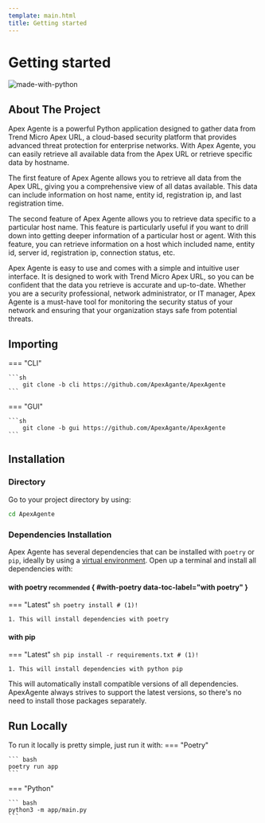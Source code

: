 ```yaml
---
template: main.html
title: Getting started
---
```


# Getting started
![made-with-python](https://img.shields.io/badge/Made%20with-Python3-brightgreen)

## About The Project

Apex Agente is a powerful Python application designed to gather data from Trend Micro Apex URL, a cloud-based security platform that provides advanced threat protection for enterprise networks. With Apex Agente, you can easily retrieve all available data from the Apex URL or retrieve specific data by hostname.

The first feature of Apex Agente allows you to retrieve all data from the Apex URL, giving you a comprehensive view of all datas available. This data can include information on host name, entity id, registration ip, and last registration time.

The second feature of Apex Agente allows you to retrieve data specific to a particular host name. This feature is particularly useful if you want to drill down into getting deeper information of a particular host or agent. With this feature, you can retrieve information on a host which included name, entity id, server id, registration ip, connection status, etc.

Apex Agente is easy to use and comes with a simple and intuitive user interface. It is designed to work with Trend Micro Apex URL, so you can be confident that the data you retrieve is accurate and up-to-date. Whether you are a security professional, network administrator, or IT manager, Apex Agente is a must-have tool for monitoring the security status of your network and ensuring that your organization stays safe from potential threats.

## Importing

=== "CLI"

    ```sh
        git clone -b cli https://github.com/ApexAgante/ApexAgente
    ```

=== "GUI"

    ```sh
        git clone -b gui https://github.com/ApexAgante/ApexAgente
    ```

## Installation

### Directory
Go to your project directory by using:
``` bash
cd ApexAgente
```


### Dependencies Installation
Apex Agente has several dependencies that can be installed with
`poetry` or `pip`, ideally by using a [virtual environment](https://docs.python.org/3/library/venv.html). Open up a terminal and install all dependencies with:

#### with poetry <small>recommended</small> { #with-poetry data-toc-label="with poetry" }
=== "Latest"
    ```sh
    poetry install # (1)!
    ```

    1. This will install dependencies with poetry

#### with pip
=== "Latest"
    ```sh
    pip install -r requirements.txt # (1)!
    ```

    1. This will install dependencies with python pip

This will automatically install compatible versions of all dependencies. ApexAgente always strives to support the latest versions, so there's no need to install those packages separately.

## Run Locally

To run it locally is pretty simple, just run it with:
=== "Poetry"
    
    ``` bash
    poetry run app
    ```

=== "Python"

    ``` bash
    python3 -m app/main.py
    ```
